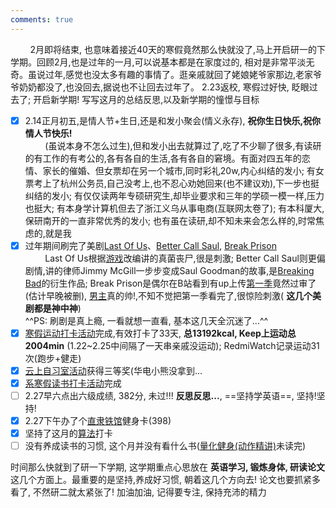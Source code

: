 ```yaml
---
comments: true
---
```


&nbsp; &nbsp; &nbsp; &nbsp; 2月即将结束, 也意味着接近40天的寒假竟然那么快就没了,马上开启研一的下学期。回顾2月,也是过年的一月,可以说基本都是在家度过的, 相对是非常平淡无奇。虽说过年,感觉也没太多有趣的事情了。逛亲戚就回了姥娘姥爷家那边,老家爷爷奶奶都没了,也没回去,据说也不让回去过年了。 2.23返校, 寒假过好快, 眨眼过去了; 开启新学期! 写写这月的总结反思,以及新学期的憧憬与目标

- [x] 2.14正月初五,是情人节+生日,还是和发小聚会(情义永存), **祝你生日快乐,祝你情人节快乐!**
  <br> &nbsp; &nbsp; &nbsp; &nbsp; (虽说本身不怎么过生),但和发小出去就算过了,吃了不少聊了很多,有读研的有工作的有考公的,各有各自的生活,各有各自的窘境。有面对四五年的恋情、家长的催婚、但女票却在另一个城市,同时彩礼20w,内心纠结的发小; 有女票考上了杭州公务员,自己没考上,也不忍心劝她回来(也不建议劝),下一步也挺纠结的发小; 有仅仅读两年专硕研究生,却毕业要求和三年的学硕一模一样,压力也挺大; 有本身学计算机但去了浙江义乌从事电商(互联网太卷了); 有本科厦大,保研南开的一直非常优秀的发小; 也有虽在读研,却不知未来会怎么样的,时常焦虑的,就是我
- [x] 过年期间刷完了美剧[Last Of Us](https://movie.douban.com/subject/25848328/)、[Better Call Saul](https://movie.douban.com/subject/25726259/), [Break Prison](https://movie.douban.com/subject/1419297//) <br> &nbsp; &nbsp; &nbsp; &nbsp; Last Of Us根据[游戏](https://store.steampowered.com/app/1888930/The_Last_of_Us_Part_I/)改编讲的真菌丧尸,很是刺激; Better Call Saul则更偏剧情,讲的律师Jimmy McGill一步步变成Saul Goodman的故事,是[Breaking Bad](https://movie.douban.com/subject/2373195/)的衍生作品; Break Prison是偶尔在B站看到有up上传[第一季](https://www.bilibili.com/video/BV1uz421d7F6/?spm_id_from=333.337.search-card.all.click)竟然过审了(估计早晚被删),  [男主](https://baike.baidu.com/item/%E6%B8%A9%E7%89%B9%E6%B2%83%E6%96%AF%C2%B7%E7%B1%B3%E5%8B%92/1839181)真的帅!,不知不觉把第一季看完了,很惊险刺激( **这几个美剧都是神中神**) <br>  ^^PS: 刷剧是真上瘾, 一看就想一直看, 基本这几天全沉迷了...^^
- [x] [寒假运动打卡活动](https://mp.weixin.qq.com/s/vTPeyWZU3d45uLxy6YGxKA)完成,有效打卡了33天, **总13192kcal, Keep上运动总2004min** (1.22~2.25中间隔了一天串亲戚没运动); RedmiWatch记录运动31次(跑步+健走)
- [x] [云上自习室活动](https://mp.weixin.qq.com/s/WzaoexF0yXm4eFAa46u5ag)获得三等奖(华电小熊没拿到...
- [x] [系寒假读书打卡活动](https://mp.weixin.qq.com/s/_R6Ft4s8KZDbKaoA2Dx1zg)完成
- [ ] 2.27早六点出六级成绩, 382分, 未过!!! **反思反思...**, ==坚持学英语==, 坚持!坚持!
- [x] 2.27下午办了个[直隶铁馆](https://www.douyin.com/user/MS4wLjABAAAABwIKSsMabOZcvVLhrEd9SGgN6l-vzuzbz37LpdwhWOI?modal_id=7338383359640341812)健身卡(398)
- [x] 坚持了这月的[算法](https://programmercarl.com/)打卡
- [ ] 没有养成读书的习惯, 这个月并没有看什么书([量化健身(动作精讲)](https://book.douban.com/subject/35000744/)未读完)

时间那么快就到了研一下学期, 这学期重点心思放在 **英语学习, 锻炼身体, 研读论文** 这几个方面上。最重要的是坚持,养成好习惯, 朝着这几个方向去! 论文也要抓紧多看了, 不然研二就太紧张了! 加油加油, 记得要专注, 保持充沛的精力